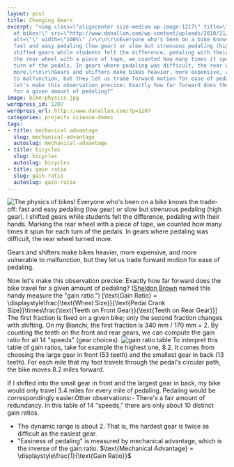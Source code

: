 ```yaml
---
layout: post
title: Changing Gears
excerpt: "<img class=\"aligncenter size-medium wp-image-1217\" title=\"The physics
  of bikes!\" src=\"http://www.danallan.com/wp-content/uploads/2010/11/bike-physics-570x378.jpg\"
  alt=\"\" width=\"100%\" />\r\n\r\nEveryone who's been on a bike knows the trade-off:
  fast and easy pedaling (low gear) or slow but strenuous pedaling (high gear). I
  shifted gears while students felt the difference, pedaling with their hands. Marking
  the rear wheel with a piece of tape, we counted how many times it spun for each
  turn of the pedals. In gears where pedaling was difficult, the rear wheel turned
  more.\r\n\r\nGears and shifters make bikes heavier, more expensive, and more vulnerable
  to malfunction, but they let us trade forward motion for ease of pedaling.\r\n\r\nNow
  let's make this observation precise: Exactly how far forward does the bike travel
  for a given amount of pedaling?"
image: bike-physics.jpg
wordpress_id: 1207
wordpress_url: http://www.danallan.com/?p=1207
categories: projects science-demos
tags:
- title: mechanical advantage
  slug: mechanical-advantage
  autoslug: mechanical-advantage
- title: bicycles
  slug: bicycles
  autoslug: bicycles
- title: gain ratio
  slug: gain-ratio
  autoslug: gain-ratio
---
```

![](http://www.danallan.com/wp-content/uploads/2010/11/bike-physics-570x378.jpg "The physics of bikes!")
Everyone who's been on a bike knows the trade-off: fast and easy pedaling (low gear) or slow but strenuous pedaling (high gear). I shifted gears while students felt the difference, pedaling with their hands. Marking the rear wheel with a piece of tape, we counted how many times it spun for each turn of the pedals. In gears where pedaling was difficult, the rear wheel turned more.

Gears and shifters make bikes heavier, more expensive, and more vulnerable to malfunction, but they let us trade forward motion for ease of pedaling.

Now let's make this observation precise: Exactly how far forward does the bike travel for a given amount of pedaling? ([Sheldon Brown](http://www.sheldonbrown.com/gain.html "Gain Ratios") named this handy measure the "gain ratio.")
\[\text{Gain Ratio} = \displaystyle\frac{\text{Wheel Size}}{\text{Pedal Crank Size}}\times\frac{\text{Teeth on Front Gear}}{\text{Teeth on Rear Gear}}\]
The first fraction is fixed on a given bike; only the second fraction changes with shifting. On my Bianchi, the first fraction is 340 mm / 170 mm = 2. By counting the teeth on the front and rear gears, we can compute the gain ratio for all 14 "speeds" (gear choices).
![](http://www.danallan.com/wp-content/uploads/2010/11/gain-ratio-table.png "gain ratio table")
To interpret this table of gain ratios, take for example the highest one, 8.2. It comes from choosing the large gear in front (53 teeth) and the smallest gear in back (13 teeth). For each mile that my foot travels through the pedal's circular path, the bike moves 8.2 miles forward.

If I shifted into the small gear in front and the largest gear in back, my bike would only travel 3.4 miles for every mile of pedaling. Pedaling would be correspondingly easier.Other observations:- There's a fair amount of redundancy. In this table of 14 "speeds," there are only about 10 distinct gain ratios.
- The dynamic range is about 2. That is, the hardest gear is twice as difficult as the easiest gear.
- "Easiness of pedaling" is measured by mechanical advantage, which is the inverse of the gain ratio. $\text{Mechanical Advantage} = \displaystyle\frac{1}{\text{Gain Ratio}}$

